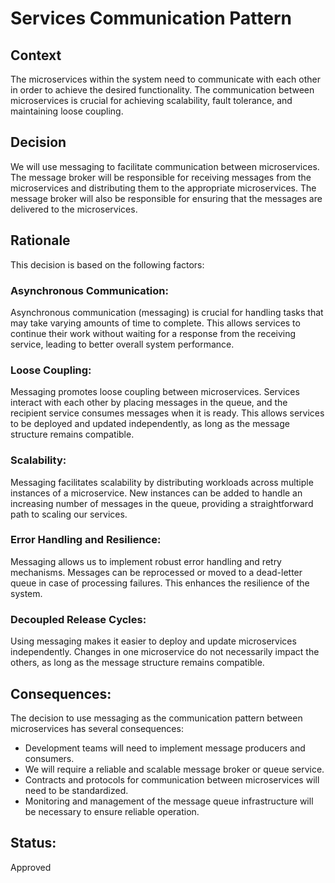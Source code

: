 # Services Communication Pattern

## Context
The microservices within the system need to communicate with each other in order to achieve the desired functionality. The communication between microservices is crucial for achieving scalability, fault tolerance, and maintaining loose coupling.

## Decision
We will use messaging to facilitate communication between microservices. The message broker will be responsible for receiving messages from the microservices and distributing them to the appropriate microservices. The message broker will also be responsible for ensuring that the messages are delivered to the microservices.

## Rationale
This decision is based on the following factors:

### Asynchronous Communication:
Asynchronous communication (messaging) is crucial for handling tasks that may take varying amounts of time to complete. This allows services to continue their work without waiting for a response from the receiving service, leading to better overall system performance.

### Loose Coupling:
Messaging promotes loose coupling between microservices. Services interact with each other by placing messages in the queue, and the recipient service consumes messages when it is ready. This allows services to be deployed and updated independently, as long as the message structure remains compatible.

### Scalability:
Messaging facilitates scalability by distributing workloads across multiple instances of a microservice. New instances can be added to handle an increasing number of messages in the queue, providing a straightforward path to scaling our services.

### Error Handling and Resilience:
Messaging allows us to implement robust error handling and retry mechanisms. Messages can be reprocessed or moved to a dead-letter queue in case of processing failures. This enhances the resilience of the system.

### Decoupled Release Cycles:
Using messaging makes it easier to deploy and update microservices independently. Changes in one microservice do not necessarily impact the others, as long as the message structure remains compatible.

## Consequences:
The decision to use messaging as the communication pattern between microservices has several consequences:

* Development teams will need to implement message producers and consumers.
* We will require a reliable and scalable message broker or queue service.
* Contracts and protocols for communication between microservices will need to be standardized.
* Monitoring and management of the message queue infrastructure will be necessary to ensure reliable operation.

## Status:
Approved
